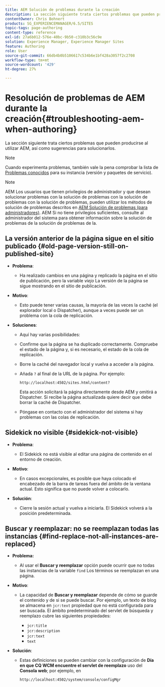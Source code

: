 ```yaml
---
title: AEM Solución de problemas durante la creación
description: La sección siguiente trata ciertos problemas que pueden producirse al utilizar AEM, así como sugerencias para solucionarlos.
contentOwner: Chris Bohnert
products: SG_EXPERIENCEMANAGER/6.5/SITES
topic-tags: page-authoring
content-type: reference
exl-id: 27a6b012-576e-40bc-9b50-c310b3c56c9e
solution: Experience Manager, Experience Manager Sites
feature: Authoring
role: User
source-git-commit: 66db4b0b5106617c534b6e1bf428a3057f2c2708
workflow-type: tm+mt
source-wordcount: '429'
ht-degree: 27%

---
```


# Resolución de problemas de AEM durante la creación{#troubleshooting-aem-when-authoring}

La sección siguiente trata ciertos problemas que pueden producirse al utilizar AEM, así como sugerencias para solucionarlos.

>[!NOTE]
>
>Cuando experimenta problemas, también vale la pena comprobar la lista de [Problemas conocidos](/help/release-notes/release-notes.md) para su instancia (versión y paquetes de servicio).

>[!NOTE]
>
>AEM Los usuarios que tienen privilegios de administrador y que desean solucionar problemas con la solución de problemas con la solución de problemas con la solución de problemas, pueden utilizar los métodos de solución de problemas descritos en [AEM Solución de problemas (para administradores)](/help/sites-administering/troubleshoot.md). AEM Si no tiene privilegios suficientes, consulte al administrador del sistema para obtener información sobre la solución de problemas de la solución de problemas de la.

## La versión anterior de la página sigue en el sitio publicado {#old-page-version-still-on-published-site}

* **Problema**:

   * Ha realizado cambios en una página y replicado la página en el sitio de publicación, pero la variable *viejo* La versión de la página se sigue mostrando en el sitio de publicación.

* **Motivo**:

   * Esto puede tener varias causas, la mayoría de las veces la caché (el explorador local o Dispatcher), aunque a veces puede ser un problema con la cola de replicación.

* **Soluciones**:

   * Aquí hay varias posibilidades:
   * Confirme que la página se ha duplicado correctamente. Compruebe el estado de la página y, si es necesario, el estado de la cola de replicación.
   * Borre la caché del navegador local y vuelva a acceder a la página.
   * Añada `?` al final de la URL de la página. Por ejemplo:

     `http://localhost:4502/sites.html/content?`

     Esta acción solicitará la página directamente desde AEM y omitirá a Dispatcher. Si recibe la página actualizada quiere decir que debe borrar la caché de Dispatcher.

   * Póngase en contacto con el administrador del sistema si hay problemas con las colas de replicación.

## Sidekick no visible {#sidekick-not-visible}

* **Problema**:

   * El Sidekick no está visible al editar una página de contenido en el entorno de creación.

* **Motivo**:

   * En casos excepcionales, es posible que haya colocado el encabezado de la barra de tareas fuera del ámbito de la ventana actual. Esto significa que no puede volver a colocarlo.

* **Solución**:

   * Cierre la sesión actual y vuelva a iniciarla. El Sidekick volverá a la posición predeterminada.

## Buscar y reemplazar: no se reemplazan todas las instancias {#find-replace-not-all-instances-are-replaced}

* **Problema:**

   * Al usar el **Buscar y reemplazar** opción puede ocurrir que no todas las instancias de la variable `find` Los términos se reemplazan en una página.

* **Motivo**:

   * La capacidad de **Buscar y reemplazar** depende de cómo se guarde el contenido y de si se puede buscar. Por ejemplo, un texto de blog se almacena en `jcr:text` propiedad que no está configurada para ser buscada. El ámbito predeterminado del servlet de búsqueda y reemplazo cubre las siguientes propiedades:

      * `jcr:title`
      * `jcr:description`
      * `jcr:text`
      * `text`

* **Solución**:

   * Estas definiciones se pueden cambiar con la configuración de **Día en que CQ WCM encuentre el servlet de reemplazo** uso del **Consola web**; por ejemplo, en

     `http://localhost:4502/system/console/configMgr`
